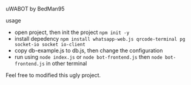 uWABOT by BedMan95

usage
* open project, then init the project
  `npm init -y`
* install depedency
  `npm install whatsapp-web.js qrcode-terminal pg socket-io socket io-client` 
* copy db-example.js to db.js, then change the configuration
* run using `node index.js` or `node bot-frontend.js` then `node bot-frontend.js` in other terminal


Feel free to modified this ugly project.
